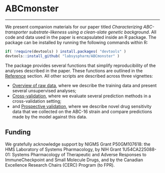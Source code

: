 # ABCmonster

---

We present companion materials for our paper titled _Characterizing ABC-transporter substrate-likeness using a clean-slate genetic background_. All code and data used in the paper is encapsulated inside an R package. The package can be installed by running the following commands within R:

``` r
if( !require(devtools) ) install.packages( "devtools" )
devtools::install_github( "labsyspharm/ABCmonster" )
```

The package provides several functions that simplify reproducibility of the analyses described in the paper. These functions are outlined in the [Reference](reference/index.html) section. All other scripts are described across three vignettes:

  * [Overview of raw data](articles/rawdata.html), where we describe the training data and present several unsupervised analyses;
  * [Cross-validation](articles/sv.html), where we evaluate several prediction methods in a cross-validation setting;
  * and [Prospective validation](articles/prosp.html), where we describe novel drug sensitivity data that we collected on the ABC-16 strain and compare predictions made by the model against this data.

## Funding

We gratefully acknowledge support by NIGMS Grant P50GM107618: the HMS Laboratory of Systems Pharmacology, by NIH Grant 1U54CA225088-01: Systems Pharmacology of Therapeutic and Adverse Responses to ImmuneCheckpoint and Small Molecule Drugs, and by the Canadian Excellence Research Chairs (CERC) Program (to FPR).
